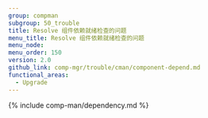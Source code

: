 ```yaml
---
group: compman
subgroup: 50_trouble
title: Resolve 组件依赖就绪检查的问题
menu_title: Resolve 组件依赖就绪检查的问题
menu_node:
menu_order: 150
version: 2.0
github_link: comp-mgr/trouble/cman/component-depend.md
functional_areas:
  - Upgrade
---
```


{% include comp-man/dependency.md %}